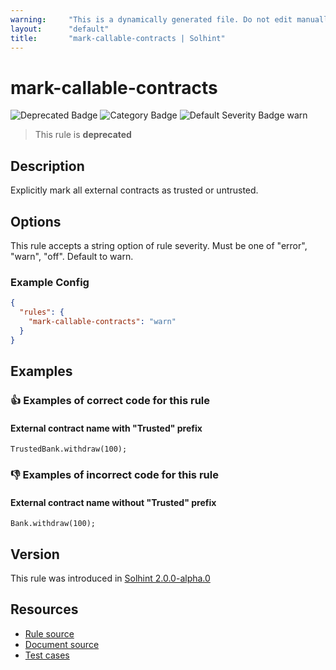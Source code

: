 ```yaml
---
warning:     "This is a dynamically generated file. Do not edit manually."
layout:      "default"
title:       "mark-callable-contracts | Solhint"
---
```


# mark-callable-contracts
![Deprecated Badge](https://img.shields.io/badge/-Deprecated-yellow)
![Category Badge](https://img.shields.io/badge/-Security%20Rules-informational)
![Default Severity Badge warn](https://img.shields.io/badge/Default%20Severity-warn-yellow)
> This rule is **deprecated**


## Description
Explicitly mark all external contracts as trusted or untrusted.

## Options
This rule accepts a string option of rule severity. Must be one of "error", "warn", "off". Default to warn.

### Example Config
```json
{
  "rules": {
    "mark-callable-contracts": "warn"
  }
}
```


## Examples
### 👍 Examples of **correct** code for this rule

#### External contract name with "Trusted" prefix

```solidity
TrustedBank.withdraw(100);
```

### 👎 Examples of **incorrect** code for this rule

#### External contract name without "Trusted" prefix

```solidity
Bank.withdraw(100);
```

## Version
This rule was introduced in [Solhint 2.0.0-alpha.0](https://github.com/protofire/solhint/tree/v2.0.0-alpha.0)

## Resources
- [Rule source](https://github.com/protofire/solhint/tree/master/lib/rules/security/mark-callable-contracts.js)
- [Document source](https://github.com/protofire/solhint/tree/master/docs/rules/security/mark-callable-contracts.md)
- [Test cases](https://github.com/protofire/solhint/tree/master/test/rules/security/mark-callable-contracts.js)
